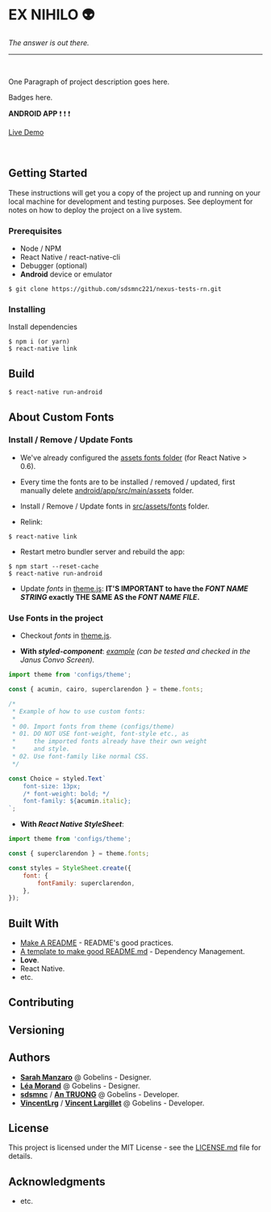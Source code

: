 # EX NIHILO :alien:

_The answer is out there._

---

<br>

One Paragraph of project description goes here.

Badges here.

**ANDROID APP** :exclamation: :exclamation: :exclamation:

[Live Demo](https://)

<br>

## Getting Started

These instructions will get you a copy of the project up and running on your local machine for development and testing purposes. See deployment for notes on how to deploy the project on a live system.

### Prerequisites

- Node / NPM
- React Native / react-native-cli
- Debugger (optional)
- **Android** device or emulator

```
$ git clone https://github.com/sdsmnc221/nexus-tests-rn.git
```

### Installing

Install dependencies

```
$ npm i (or yarn)
$ react-native link
```

## Build

```
$ react-native run-android
```

## About Custom Fonts

### Install / Remove / Update Fonts

- We've already configured the [assets fonts folder](./react-native.config.js) (for React Native > 0.6).

- Every time the fonts are to be installed / removed / updated, first manually delete [android/app/src/main/assets](./android/app/src/main/assets) folder.

- Install / Remove / Update fonts in [src/assets/fonts](./src/assets/fonts) folder.

- Relink:

```
$ react-native link
```

- Restart metro bundler server and rebuild the app:

```
$ npm start --reset-cache
$ react-native run-android
```

- Update _fonts_ in [theme.js](./src/configs/theme.js): **IT'S IMPORTANT to have the _FONT NAME STRING_ exactly THE SAME AS the _FONT NAME FILE_.**

### Use Fonts in the project

- Checkout _fonts_ in [theme.js](./src/configs/theme.js).

- **With _styled-component_**: [_example_](./src/screens/SMS/components/AnswerChoice.js) _(can be tested and checked in the Janus Convo Screen)._

```javascript
import theme from 'configs/theme';

const { acumin, cairo, superclarendon } = theme.fonts;

/*
 * Example of how to use custom fonts:
 *
 * 00. Import fonts from theme (configs/theme)
 * 01. DO NOT USE font-weight, font-style etc., as
 *     the imported fonts already have their own weight
 *     and style.
 * 02. Use font-family like normal CSS.
 */

const Choice = styled.Text`
	font-size: 13px;
	/* font-weight: bold; */
	font-family: ${acumin.italic};
`;
```

- **With _React Native StyleSheet_**:

```javascript
import theme from 'configs/theme';

const { superclarendon } = theme.fonts;

const styles = StyleSheet.create({
	font: {
		fontFamily: superclarendon,
	},
});
```

## Built With

- [Make A README](https://www.makeareadme.com/) - README's good practices.
- [A template to make good README.md](https://gist.github.com/PurpleBooth/109311bb0361f32d87a2) - Dependency Management.
- **Love**.
- React Native.
- etc.

## Contributing

## Versioning

## Authors

- [**Sarah Manzaro**](htts://) @ Gobelins - Designer.
- [**Léa Morand**](htts://) @ Gobelins - Designer.
- [**sdsmnc**](https://github.com/sdsmnc221) / [**An TRUONG**](https://antr.tech) @ Gobelins - Developer.
- [**VincentLrg**](https://github.com/VincentLrg) / [**Vincent Largillet**](htts://) @ Gobelins - Developer.

## License

This project is licensed under the MIT License - see the [LICENSE.md](LICENSE.md) file for details.

## Acknowledgments

- etc.
